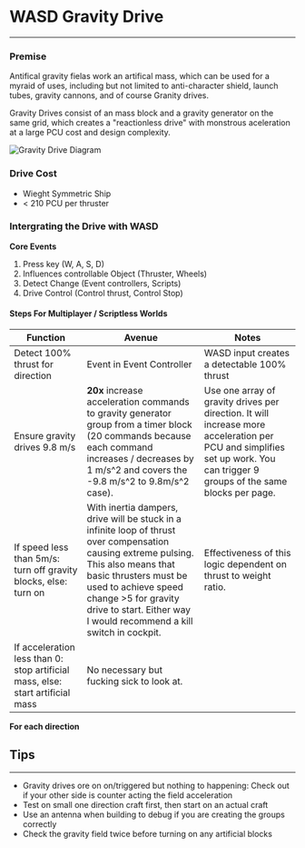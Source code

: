 # WASD Gravity Drive 

---

### Premise
Antifical gravity fielas work an artifical mass, which can be used for a myraid of uses, including but not limited to anti-character shield, launch tubes, gravity cannons, and of course Granity drives. 

Gravity Drives consist of an mass block and a gravity generator on the same grid, which creates a "reactionless drive" with monstrous aceleration at a large PCU cost and design complexity.

![Gravity Drive Diagram](../Images/GravityDriveDiagram.jpg)

### Drive Cost
- Wieght Symmetric Ship
- < 210 PCU per thruster

### Intergrating the Drive with WASD 

**Core Events**  
1. Press key (W, A, S, D)  
2. Influences controllable Object (Thruster, Wheels)  
3. Detect Change (Event controllers, Scripts)  
4. Drive Control (Control thrust, Control Stop) 

#### Steps For Multiplayer / Scriptless Worlds

| Function | Avenue | Notes |
|---|---|---|
| Detect  100% thrust for direction | Event in Event Controller | WASD input creates a detectable 100% thrust  | 
| Ensure gravity drives 9.8 m/s | **20x** increase acceleration commands to gravity generator group from a timer block (20 commands because each command increases / decreases by 1 m/s^2 and covers the -9.8 m/s^2 to 9.8m/s^2 case).    | Use one array of gravity drives per direction. It will increase more acceleration per PCU and simplifies set up work. You can trigger 9 groups of the same blocks per page. |
 If speed less than 5m/s: turn off gravity blocks, else: turn on | With inertia dampers, drive will be stuck in a infinite loop of thrust over compensation causing extreme pulsing. This also means that basic thrusters must be used to achieve speed change >5 for gravity drive to start. Either way I would recommend a kill switch in cockpit. | Effectiveness of this logic dependent on thrust to weight ratio. |
| If acceleration less than 0: stop artificial mass, else: start artificial mass | No necessary but fucking sick to look at. |   |
**For each direction**

## Tips 

--- 

- Gravity drives ore on on/triggered but nothing to happening: Check out if your other side is counter acting the field acceleration
- Test on small one direction craft first, then start on an actual craft
- Use an antenna when building to debug if you are creating the groups correctly
- Check the gravity field twice before turning on any artificial blocks